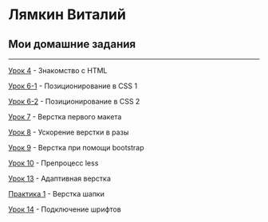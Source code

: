 # Лямкин Виталий
## Мои домашние задания
***

[Урок 4](https://lyamkinva.github.io/lesson_4/ "Описание") - Знакомство с HTML

[Урок 6-1](https://lyamkinva.github.io/lesson_6-1/ "Описание") - Позиционирование в CSS 1

[Урок 6-2](https://lyamkinva.github.io/lesson_6-2/ "Описание") - Позиционирование в CSS 2

[Урок 7](https://lyamkinva.github.io/lesson_7/ "Описание") - Верстка первого макета

[Урок 8](https://lyamkinva.github.io/lesson_8/ "Описание") - Ускорение верстки в разы

[Урок 9](https://lyamkinva.github.io/lesson_9/ "Описание") - Верстка при помощи bootstrap

[Урок 10](https://lyamkinva.github.io/lesson_10/ "Описание") - Препроцесс less

[Урок 13](https://lyamkinva.github.io/lesson_13/ "Описание") - Адаптивная верстка

[Практика 1](lyamkinva.github.io/Practice_1/ "Описание") - Верстка шапки

[Урок 14](https://lyamkinva.github.io/%D0%A3%D1%80%D0%BE%D0%BA%2014.%20%D0%9F%D0%BE%D0%B4%D0%BA%D0%BB%D1%8E%D1%87%D0%B5%D0%BD%D0%B8%D0%B5%20%D1%88%D1%80%D0%B8%D1%84%D1%82%D0%BE%D0%B2/ "Описание") - Подключение шрифтов

